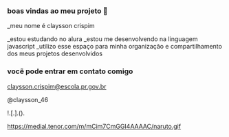### boas vindas ao meu projeto 💙
_meu nome é claysson crispim


_estou estudando no alura
_estou me desenvolvendo na linguagem javascript
_utilizo esse espaço para minha organização e compartilhamento dos meus projetos desenvolvidos

### vocẽ pode entrar em contato comigo 

claysson.crispim@escola.pr.gov.br

@claysson_46

!.[.].().

https://medial.tenor.com/m/mCim7CmGGI4AAAAC/naruto.gif
